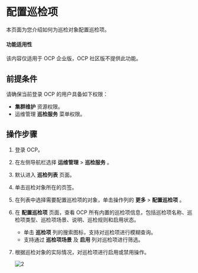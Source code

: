 # 配置巡检项

本页面为您介绍如何为巡检对象配置巡检项。

<main id="notice" type='notice'>
<h4>功能适用性</h4>
<p>该内容仅适用于 OCP 企业版，OCP 社区版不提供此功能。</p>
</main>

## 前提条件

请确保当前登录 OCP 的用户具备如下权限：

* **集群维护** 资源权限。
* 运维管理 **巡检服务** 菜单权限。

## 操作步骤

1. 登录 OCP。

2. 在左侧导航栏选择 **运维管理** > **巡检服务** 。

3. 默认进入 **巡检列表** 页面。

4. 单击巡检对象所在的页签。

5. 在列表中选择需要配置巡检项的对象，单击操作列的 **更多** > **配置巡检项** 。

6. 在 **配置巡检项** 页面，查看 OCP 所有内置的巡检项信息，包括巡检项名称、巡检项类型、巡检项场景、说明、巡检规则和启用状态。

   * 单击 **巡检项** 列的搜索图标，支持对巡检项进行模糊查询。
   * 支持通过 **巡检项场景** 及 **启用** 列对巡检项进行筛选。

7. 根据巡检对象的实际情况，对巡检项进行启用或禁用操作。

   ![2](https://obbusiness-private.oss-cn-shanghai.aliyuncs.com/doc/img/ocp/401/%E5%B7%A1%E6%A3%80%E9%A1%B91.png)
